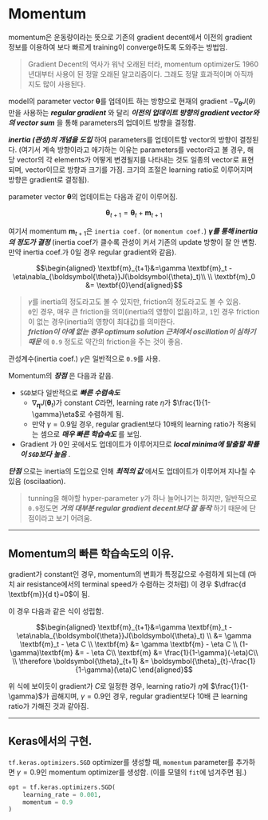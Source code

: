 # Momentum 

momentum은 운동량이라는 뜻으로 기존의 gradient decent에서 이전의 gradient 정보를 이용하여 보다 빠르게 training이 converge하도록 도와주는 방법임.

> Gradient Decent의 역사가 워낙 오래된 터라, momentum optimizer도 1960년대부터 사용이 된 정말 오래된 알고리즘이다. 그래도 정말 효과적이며 아직까지도 많이 사용된다.

model의 parameter vector $\boldsymbol{\theta}$를 업데이트 하는 방향으로 현재의 gradient $-\nabla_{\boldsymbol{\theta}}J(\theta)$만을 사용하는 ***regular gradient*** 와 달리 ***이전의 업데이트 방향의 gradient vector와의 vector sum*** 을 통해 parameters의 업데이트 방향을 결정함.

***inertia (관성)의 개념을 도입*** 하여 parameters를 업데이트할 vector의 방향이 결정된다. (여기서 계속 방향이라고 애기하는 이유는 parameters를 vector라고 볼 경우, 해당 vector의 각 elements가 어떻게 변경될지를 나타내는 것도 일종의 vector로 표현되며, vector이므로 방향과 크기를 가짐. 크기의 조절은 learning ratio로 이루어지며 방향은 gradient로 결정됨).

parameter vector $\boldsymbol{\theta}$의 업데이트는 다음과 같이 이루어짐.

$$\boldsymbol{\theta}_{t+1}=\boldsymbol{\theta}_{t}+ \textbf{m}_{t+1}$$

여기서 momentum $\textbf{m}_{t+1}$은 `inertia coef.` (or `momentum coef.`) ***$\gamma$를 통해 inertia의 정도가 결정*** (inertia coef가 클수록 관성이 커서 기존의 update 방향이 잘 안 변함. 만약 inertia coef.가 0일 경우 regular gradient와 같음).

$$\begin{aligned} \textbf{m}_{t+1}&=\gamma \textbf{m}_t - \eta\nabla_{\boldsymbol{\theta}}J(\boldsymbol{\theta}_t)\\ \\ \textbf{m}_0 &= \textbf{0}\end{aligned}$$

> $\gamma$를 inertia의 정도라고도 볼 수 있지만, friction의 정도라고도 볼 수 있음.  
> `0`인 경우, 매우 큰 friction을 의미(inertia의 영향이 없음)하고, `1`인 경우 friction이 없는 경우(inertia의 영향이 최대값)를 의미한다.  
> ***friction이 아예 없는 경우 optimum solution 근처에서 oscillation이 심하기 때문*** 에 `0.9` 정도로 약간의 friction을 주는 것이 좋음.

관성계수(inertia coef.) $\gamma$은 일반적으로 `0.9`를 사용.

Momentum의 ***장점*** 은 다음과 같음.

- `SGD`보다 일반적으로 ***빠른 수렴속도***
    - $\nabla_{\boldsymbol{\eta}}J(\boldsymbol{\theta}_t)$가 constant $C$라면, learning rate $\eta$가 $\frac{1}{1-\gamma}\eta$로 수렴하게 됨.
    - 만약 $\gamma=0.9$일 경우, regular gradient보다 10배의 learning ratio가 적용되는 셈으로 ***매우 빠른 학습속도*** 를 보임.    
- Gradient 가 0인 곳에서도 업데이트가 이루어지므로 ***local minima에 탈출할 확률이 `SGD`보다 높음*** .

***단점*** 으로는 inertia의 도입으로 인해 ***최적의 값*** 에서도 업데이트가 이루어져 지나칠 수 있음 (oscilaation).

> tunning을 해야할 hyper-parameter $\gamma$가 하나 늘어나기는 하지만, 일반적으로 `0.9`정도면 ***거의 대부분 regular gradient decent보다 잘 동작*** 하기 때문에 단점이라고 보기 어려움.

---

## Momentum의 빠른 학습속도의 이유.

gradient가 constant인 경우, momentum의 변화가 특정값으로 수렴하게 되는데 (마치 air resistance에서의 terminal speed가 수렴하는 것처럼) 이 경우 $\dfrac{d \textbf{m}}{d t}=0$이 됨.

이 경우 다음과 같은 식이 성립함.

$$\begin{aligned} \textbf{m}_{t+1}&=\gamma \textbf{m}_t -\eta\nabla_{\boldsymbol{\theta}}J(\boldsymbol{\theta}_t) \\ &= \gamma \textbf{m}_t - \eta C \\
\textbf{m} &= \gamma \textbf{m} - \eta C \\
(1-\gamma)\textbf{m} &= - \eta C\\
\textbf{m} &= \frac{1}{1-\gamma}(-\eta)C\\ \\
\therefore \boldsymbol{\theta}_{t+1} &= \boldsymbol{\theta}_{t}-\frac{1}{1-\gamma}(\eta)C \end{aligned}$$

위 식에 보이듯이 gradient가  $C$로 일정한 경우, learning ratio가 $\eta$에 $\frac{1}{1-\gamma}$가 곱해지며, $\gamma=0.9$인 경우, regular gradient보다 10배 큰 learning ratio가 가해진 것과 같아짐.

---

## Keras에서의 구현.

`tf.keras.optimizers.SGD` optimizer를 생성할 때, `momentum` parameter를 추가하면 $\gamma=0.9$인 momentum optimizer를 생성함. (이를 모델의 `fit`에 넘겨주면 됨.)

```Python
opt = tf.keras.optimizers.SGD(
    learning_rate = 0.001,
    momentum = 0.9
)
```


